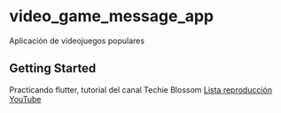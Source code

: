 # video_game_message_app

Aplicación de videojuegos populares

## Getting Started

Practicando flutter, tutorial del canal Techie Blossom
[Lista reproducción YouTube](https://www.youtube.com/playlist?list=PL342JVRNQxEDE8_NA_BCA8sG9W9NtW0oF)
